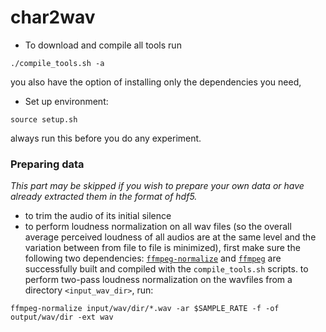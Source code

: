 # char2wav
- To download and compile all tools run
```shell
./compile_tools.sh -a
```
you also have the option of installing only the dependencies you need, 
- Set up environment:
```shell
source setup.sh
```
always run this before you do any experiment.
### Preparing data
*This part may be skipped if you wish to prepare your own data or have already extracted them in the format of hdf5.*
- to trim the audio of its initial silence
- to perform loudness normalization on all wav files (so the overall average perceived loudness of all audios are at the same level and the variation between from file to file is minimized), first make sure the following two dependencies: [`ffmpeg-normalize`](https://github.com/slhck/ffmpeg-normalize.git) and [`ffmpeg`](http://www.ffmpeg.org/) are successfully built and compiled with the `compile_tools.sh` scripts.
to perform two-pass loudness normalization on the wavfiles from a directory `<input_wav_dir>`, run:
```shell
ffmpeg-normalize input/wav/dir/*.wav -ar $SAMPLE_RATE -f -of output/wav/dir -ext wav
```
